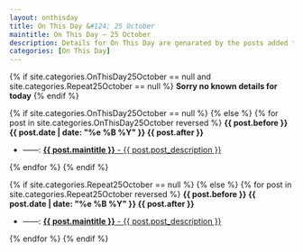 ```yaml
---
layout: onthisday
title: On This Day &#124; 25 October
maintitle: On This Day — 25 October
description: Details for On This Day are genarated by the posts added to the website so the content is subject to changes/updates over time.
categories: [On This Day]
---
```


{% if site.categories.OnThisDay25October == null and site.categories.Repeat25October == null %}
<strong>Sorry no known details for today</strong>
{% endif %}

{% if site.categories.OnThisDay25October == null %}
{% else %}
{% for post in site.categories.OnThisDay25October reversed %}
<strong>{{ post.before }} {{ post.date | date: "%e %B %Y" }} {{ post.after }}</strong>
<ul>
<li> ——: <a href="{{ post.url }}"><strong>{{ post.maintitle }}</strong> - {{ post.post_description }}</a></li>
</ul>
{% endfor %}
{% endif %}

{% if site.categories.Repeat25October == null %}
{% else %}
{% for post in site.categories.Repeat25October reversed %}
<strong>{{ post.before }} {{ post.date | date: "%e %B %Y" }} {{ post.after }}</strong>
<ul>
<li> ——: <a href="{{ post.url }}"><strong>{{ post.maintitle }}</strong> - {{ post.post_description }}</a></li>
</ul>
{% endfor %}
{% endif %}
